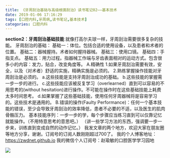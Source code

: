 ```yaml
---
title: 《牙周刮治基础与高级根面刮治》读书笔记02——基本技术
date: 2019-01-06 17:16:29
tags: [口腔内科,牙周病,读书笔记,基本技术]
categories: 口腔内科
---
```

**section2：牙周刮治基础技能**
就像打高尔夫球一样，牙周刮治需要很多复杂的技能。
牙周刮治的基础：
基础一：体位。包括合适的使用设备，以及患者和术者的位置。
基础二：器械握持。术者如何握持器械。
基础三：使用口镜。
基础四：手指支点。
基础五：用力过程。指器械工作端与牙齿表面相对的运动方式。包含很多小的内容：发力，贴合，改变角度等。
A.精确性
1.如果牙周刮治需要有效，安全，以及（对术者）舒适的实施，精确实施是必须的。
2.熟练掌握操作技能对牙周刮治是必须的。
a.这些技能是支持牙周刮治成功的基础。
b.这些技能的掌握需一步一步的进行。
c.这些技能应该被反复学习（overlearned）直到可以容易的不用思考的(without hesitation)进行操作。不可能在操作时在这些基础技能上耗费太多时间思考。
d.如果掌握了这些基础技能，使用任何牙周器械将是容易学习的。这些技术是通用的。
B.错误的操作(Faulty Performance)：任何一个基本技能的错误，至少会导致牙周刮治的效率降低，患者不必要的不适，以及医生的肌肉骨骼压力。
基本技能序列：一步一步的学，每个步骤应当练习直到可以仅靠记忆就能操作。（不用特意思考的意思吧。）
（讲一些学习方法的东西，强调要一步一步来，训练直到变成自然的动作记忆。）
我发文章的两个地方，欢迎大家在朋友圈等地方分享，谢谢。订阅号的订阅人数刚刚超过700了。
我的个人博客地址：https://zwdnet.github.io
我的微信个人订阅号：赵瑜敏的口腔医学学习园地

![](https://zymblog-1258069789.cos.ap-chengdu.myqcloud.com/other/wx.jpg)
